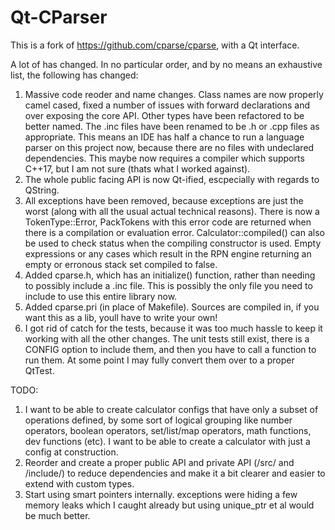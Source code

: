 # Qt-CParser

[license-image]: http://img.shields.io/badge/license-MIT-blue.svg?style=flat
[license]: LICENSE.mit

This is a fork of https://github.com/cparse/cparse, with a Qt interface.

A lot of has changed. In no particular order, and by no means an exhaustive list, the following has changed:

1. Massive code reoder and name changes. Class names are now properly camel cased, fixed a number of issues with forward declarations and over exposing the core API. Other types have been refactored to be better named. The .inc files have been renamed to be .h or .cpp files as appropriate. This means an IDE has half a chance to run a language parser on this project now, because there are no files with undeclared dependencies. This maybe now requires a compiler which supports C++17, but I am not sure (thats what I worked against).
2. The whole public facing API is now Qt-ified, escpecially with regards to QString. 
3. All exceptions have been removed, because exceptions are just the worst (along with all the usual actual technical reasons). There is now a TokenType::Error, PackTokens with this error code are returned when there is a compilation or evaluation error. Calculator::compiled() can also be used to check status when the compiling constructor is used. Empty expressions or any cases which result in the RPN engine returning an empty or erronous stack set compiled to false.
4. Added cparse.h, which has an initialize() function, rather than needing to possibly include a .inc file. This is possibly the only file you need to include to use this entire library now.
5. Added cparse.pri (in place of Makefile). Sources are compiled in, if you want this as a lib, youll have to write your own!
6. I got rid of catch for the tests, because it was too much hassle to keep it working with all the other changes. The unit tests still exist, there is a CONFIG option to include them, and then you have to call a function to run them. At some point I may fully convert them over to a proper QtTest.

TODO: 
1. I want to be able to create calculator configs that have only a subset of operations defined, by some sort of logical grouping like number operators, boolean operators, set/list/map operators, math functions, dev functions (etc). I want to be able to create a calculator with just a config at construction.  
2. Reorder and create a proper public API and private API (/src/ and /include/) to reduce dependencies and make it a bit clearer and easier to extend with custom types.
3. Start using smart pointers internally. exceptions were hiding a few memory leaks which I caught already but using unique_ptr et al would be much better.
